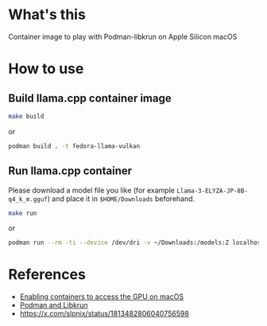 # What's this

Container image to play with Podman-libkrun on Apple Silicon macOS

# How to use

## Build llama.cpp container image

```sh
make build
```

or

```sh
podman build . -t fedora-llama-vulkan
```

## Run llama.cpp container

Please download a model file you like (for example `Llama-3-ELYZA-JP-8B-q4_k_m.gguf`) and place it in `$HOME/Downloads` beforehand.

```sh
make run
```

or

```sh
podman run --rm -ti --device /dev/dri -v ~/Downloads:/models:Z localhost/fedora-llama-vulkan main --temp 0 -m models/Llama-3-ELYZA-JP-8B-q4_k_m.gguf -b 512 -ngl 99 -p "Podmanのlibkrun providerについて教えて下さい"
```

# References
- [Enabling containers to access the GPU on macOS](https://sinrega.org/2024-03-06-enabling-containers-gpu-macos/)
- [Podman and Libkrun](https://blog.podman.io/2024/07/podman-and-libkrun/)
- https://x.com/slpnix/status/1813482806040756598
